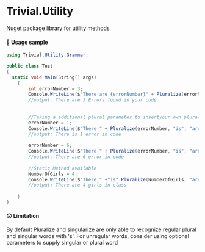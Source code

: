 # Trivial.Utility
Nuget package library for utility methods

#### 🚀 Usage sample

``` C#
using Trivial.Utility.Grammar;

public class Test 
{
  static void Main(String[] args) 
    { 
        int errorNumber = 3;
        Console.WriteLine($"There are {errorNumber}" + Pluralize(errorNumber, "Error") + "found in your code");
        //output: There are 3 Errors found in your code
        
        
        //Taking a additional plural parameter to insertyour own plural word
        errorNumber = 1;
        Console.WriteLine($"There " + Pluralize(errorNumber, "is", "are") + $"{errorNumber} in code"); //Take an additional param
        //output: There is 1 error in code
        
        errorNumber = 6;
        Console.WriteLine($"There " + Pluralize(errorNumber, "is", "are") + $"{errorNumber} in code"); //Take an additional param
        //output: There are 6 error in code
        
        //Static Method available
        NumberOfGirls = 4;
        Console.WriteLine($"There " +"is".Pluralize(NumberOfGirls, "are")+ NumberOfGirls.ToString() +" "+ + "girl".Pluralize(NumberOfGirls) + in class"); //Take an additional param
        //output: There are 4 girls in class
        
    } 
}

```

#### ☹️ Limitation

By default Pluralize and singularize are only able to recognize regular plural and singular words
with 's'. For unregular words, consider using optional parameters to supply singular or plural word



